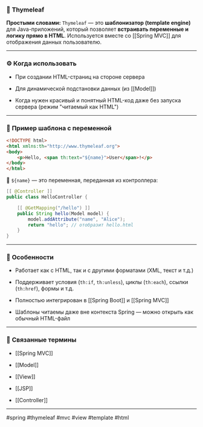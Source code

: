### 🧾 **Thymeleaf**

**Простыми словами:** `Thymeleaf` — это **шаблонизатор (template engine)** для Java-приложений, который позволяет **встраивать переменные и логику прямо в HTML**. Используется вместе со [[Spring MVC]] для отображения данных пользователю.

---

### ⚙️ **Когда использовать**

- При создании HTML-страниц на стороне сервера
    
- Для динамической подстановки данных (из [[Model]])
    
- Когда нужен красивый и понятный HTML-код даже без запуска сервера (режим "читаемый как HTML")
    

---

### 📌 **Пример шаблона с переменной**

```html
<!DOCTYPE html>
<html xmlns:th="http://www.thymeleaf.org">
<body>
    <p>Hello, <span th:text="${name}">User</span>!</p>
</body>
</html>
```

📍 `${name}` — это переменная, переданная из контроллера:

```java
[[ @Controller ]]
public class HelloController {

    [[ @GetMapping("/hello") ]]
    public String hello(Model model) {
        model.addAttribute("name", "Alice");
        return "hello"; // отобразит hello.html
    }
}
```

---

### 🧠 **Особенности**

- Работает как с HTML, так и с другими форматами (XML, текст и т.д.)
    
- Поддерживает условия (`th:if`, `th:unless`), циклы (`th:each`), ссылки (`th:href`), формы и т.д.
    
- Полностью интегрирован в [[Spring Boot]] и [[Spring MVC]]
    
- Шаблоны читаемы даже вне контекста Spring — можно открыть как обычный HTML-файл
    

---

### 🔗 **Связанные термины**

- [[Spring MVC]]
    
- [[Model]]
    
- [[View]]
    
- [[JSP]]
    
- [[Controller]]
    

---

#spring #thymeleaf #mvc #view #template #html